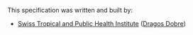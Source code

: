 This specification was written and built by:

* [Swiss Tropical and Public Health Institute](www.swisstph.ch) ([Dragos Dobre](mailto:dragos.dobre@swisstph.ch))
